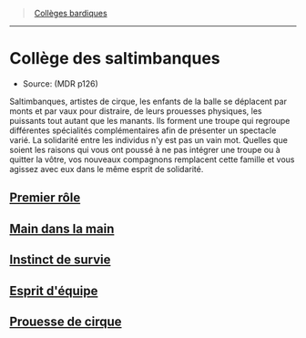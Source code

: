 ﻿---
!Items
Id: bard_acrobats_hd.md#collège-des-saltimbanques
RootId: bard_acrobats_hd.md
ParentLink: bard_hd.md#collèges-bardiques
Name: Collège des saltimbanques
ParentName: Collèges bardiques
NameLevel: 1
Source: (MDR p126)
---
>  [Collèges bardiques](hd_bard_colleges_bardiques.md)

---


# Collège des saltimbanques

- Source: (MDR p126)

Saltimbanques, artistes de cirque, les enfants de la balle se déplacent par monts et par vaux pour distraire, de leurs prouesses physiques, les puissants tout autant que les manants. Ils forment une troupe qui regroupe différentes spécialités complémentaires afin de présenter un spectacle varié. La solidarité entre les individus n'y est pas un vain mot. Quelles que soient les raisons qui vous ont poussé à ne pas intégrer une troupe ou à quitter la vôtre, vos nouveaux compagnons remplacent cette famille et vous agissez avec eux dans le même esprit de solidarité.



## [Premier rôle](hd_bard_acrobats_premier_role.md)



## [Main dans la main](hd_bard_acrobats_main_dans_la_main.md)



## [Instinct de survie](hd_bard_acrobats_instinct_de_survie.md)



## [Esprit d'équipe](hd_bard_acrobats_esprit_dequipe.md)



## [Prouesse de cirque](hd_bard_acrobats_prouesse_de_cirque.md)

